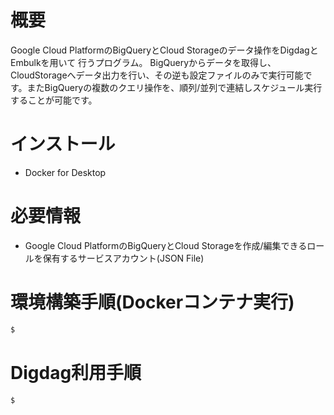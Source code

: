 # 概要
Google Cloud PlatformのBigQueryとCloud Storageのデータ操作をDigdagとEmbulkを用いて
行うプログラム。
BigQueryからデータを取得し、CloudStorageへデータ出力を行い、その逆も設定ファイルのみで実行可能です。またBigQueryの複数のクエリ操作を、順列/並列で連結しスケジュール実行することが可能です。

# インストール
* Docker for Desktop

# 必要情報
* Google Cloud PlatformのBigQueryとCloud Storageを作成/編集できるロールを保有するサービスアカウント(JSON File)

# 環境構築手順(Dockerコンテナ実行)

```bash
$ 
```

# Digdag利用手順

```bash
$ 
```
